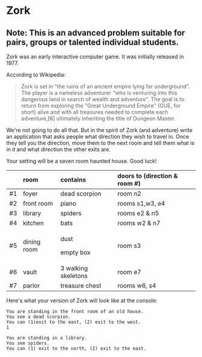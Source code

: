 # Zork

## Note: This is an advanced problem suitable for pairs, groups or talented individual students.

Zork was an early interactive computer game. It was initially released in 1977.

According to Wikipedia:

> Zork is set in "the ruins of an ancient empire lying far underground". The player is a nameless adventurer "who is venturing into this dangerous land in search of wealth and adventure". The goal is to return from exploring the "Great Underground Empire" \(GUE, for short\) alive and with all treasures needed to complete each adventure,\[6\] ultimately inheriting the title of Dungeon Master.

We're not going to do all that. But in the spirit of Zork \(and adventure\) write an application that asks people what direction they wish to travel in. Once they tell you the direction, move them to the next room and tell them what is in it and what direction the other exits are.

Your setting will be a seven room haunted house. Good luck!

<table>
  <thead>
    <tr>
      <th style="text-align:left"></th>
      <th style="text-align:left">room</th>
      <th style="text-align:left">contains</th>
      <th style="text-align:left">doors to (direction &amp; room #)</th>
    </tr>
  </thead>
  <tbody>
    <tr>
      <td style="text-align:left">#1</td>
      <td style="text-align:left">foyer</td>
      <td style="text-align:left">dead scorpion</td>
      <td style="text-align:left">room n2</td>
    </tr>
    <tr>
      <td style="text-align:left">#2</td>
      <td style="text-align:left">front room</td>
      <td style="text-align:left">piano</td>
      <td style="text-align:left">rooms s1,w3, e4</td>
    </tr>
    <tr>
      <td style="text-align:left">#3</td>
      <td style="text-align:left">library</td>
      <td style="text-align:left">spiders</td>
      <td style="text-align:left">rooms e2 &amp; n5</td>
    </tr>
    <tr>
      <td style="text-align:left">#4</td>
      <td style="text-align:left">kitchen</td>
      <td style="text-align:left">bats</td>
      <td style="text-align:left">rooms w2 &amp; n7</td>
    </tr>
    <tr>
      <td style="text-align:left">#5</td>
      <td style="text-align:left">dining room</td>
      <td style="text-align:left">
        <p>dust</p>
        <p>empty box</p>
      </td>
      <td style="text-align:left">room s3</td>
    </tr>
    <tr>
      <td style="text-align:left">#6</td>
      <td style="text-align:left">vault</td>
      <td style="text-align:left">3 walking skeletons</td>
      <td style="text-align:left">room e7</td>
    </tr>
    <tr>
      <td style="text-align:left">#7</td>
      <td style="text-align:left">parlor</td>
      <td style="text-align:left">treasure chest</td>
      <td style="text-align:left">rooms w6, s4</td>
    </tr>
  </tbody>
</table>Here's what your version of Zork will look like at the console:

```text
You are standing in the front room of an old house.
You see a dead scorpion.
You can (1)exit to the east, (2) exit to the west.
1

You are standing in a library.
You see spiders.
You can (1) exit to the north, (2) exit to the east.
```


